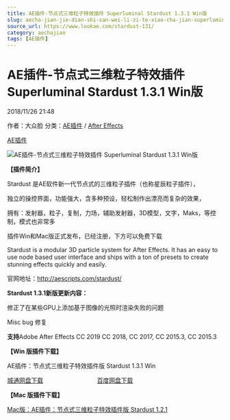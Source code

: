 ```yaml
---
title: AE插件-节点式三维粒子特效插件 Superluminal Stardust 1.3.1 Win版
slug: aecha-jian-jie-dian-shi-san-wei-li-zi-te-xiao-cha-jian-superluminal-stardust-1-3-1-winban
source_url: https://www.lookae.com/stardust-131/
category: aechajian
tags: [AE插件]
---
```

# AE插件-节点式三维粒子特效插件 Superluminal Stardust 1.3.1 Win版

2018/11/26 21:48

作者：大众脸
分类：[AE插件](https://www.lookae.com/after-effects/aechajian/) / [After Effects](https://www.lookae.com/after-effects/)

[AE插件](https://www.lookae.com/tag/ae%e6%8f%92%e4%bb%b6/)

![AE插件-节点式三维粒子特效插件 Superluminal Stardust 1.3.1 Win版](https://www.lookae.com/wp-content/uploads/2018/11/Stardust-13.jpg "AE插件-节点式三维粒子特效插件 Superluminal Stardust 1.3.1 Win版-LookAE.com")

**【插件简介】**

Stardust 是AE软件新一代节点式的三维粒子插件（也称星辰粒子插件），

独立的操控界面，功能强大，含多种预设，轻松制作出漂亮而复杂的效果，

拥有：发射器，粒子，复制，力场，辅助发射器，3D模型，文字，Maks，等控制，模式也非常多

插件Win和Mac版正式发布，已经注册，下方可以免费下载

Stardust is a modular 3D particle system for After Effects. It has an easy to use node based user interface and ships with a ton of presets to create stunning effects quickly and easily.

官网地址：http://aescripts.com/stardust/

**Stardust 1.3.1新版更新内容：**

修正了在某些GPU上添加基于图像的光照时渲染失败的问题

Misc bug 修复

**支持**Adobe After Effects CC 2019 CC 2018, CC 2017, CC 2015.3, CC 2015.3

**【Win 版插件下载】**

AE插件：节点式三维粒子特效插件版 Stardust 1.3.1 Win

[城通网盘下载](https://lookae.ctfile.com/fs/680462-321867588)                                [百度网盘下载](https://pan.baidu.com/s/1m3i13b5x1Fu_VVc-bHKH1w)

**【Mac 版插件下载】**

[Mac版：AE插件：节点式三维粒子特效插件版 Stardust 1.2.1](https://www.lookae.com/mac-stardust-121/)
